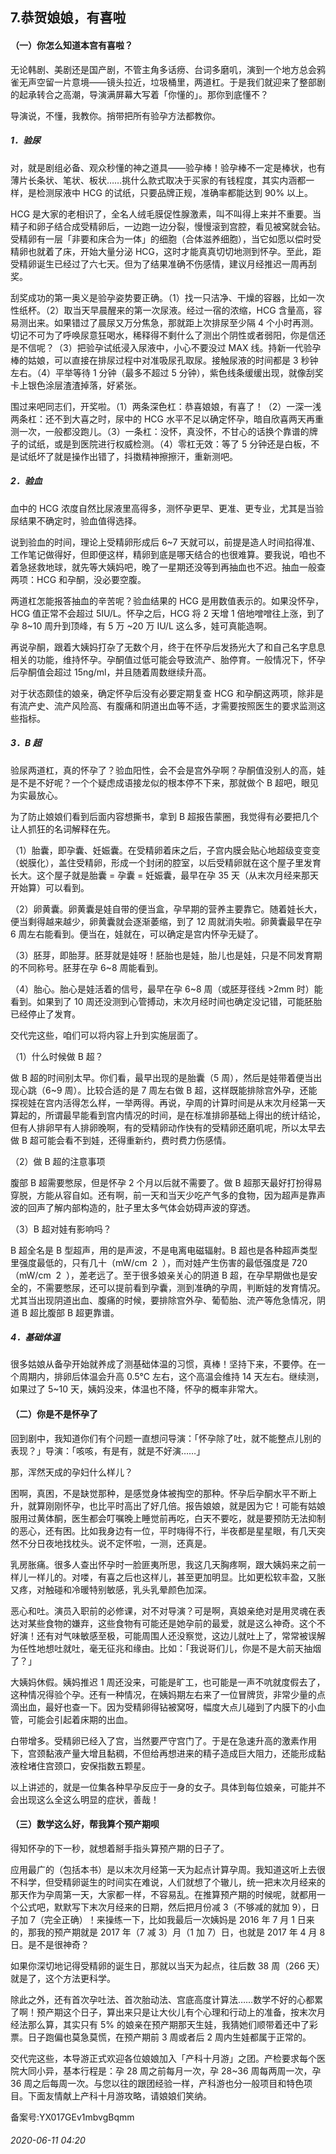 ## 7.恭贺娘娘，有喜啦
#### **（一）你怎么知道本宫有喜啦？**


无论韩剧、美剧还是国产剧，不管主角多话痨、台词多磨叽，演到一个地方总会鸦雀无声空留一片意境——镜头拉近，垃圾桶里，两道杠。于是我们就迎来了整部剧的起承转合之高潮，导演满屏幕大写着「你懂的」。那你到底懂不？ 


导演说，不懂，我教你。捎带把所有验孕方法都教你。 


##### **1．验尿**


对，就是剧组必备、观众秒懂的神之道具——验孕棒！验孕棒不一定是棒状，也有薄片长条状、笔状、板状……挑什么款式取决于买家的有钱程度，其实内涵都一样，是检测尿液中 HCG 的试纸，只要品牌正规，准确率都能达到 90% 以上。 


HCG 是大家的老相识了，全名人绒毛膜促性腺激素，叫不叫得上来并不重要。当精子和卵子结合成受精卵后，一边跑一边分裂，慢慢滚到宫腔，看见被窝就会钻。受精卵有一层「非要和床合为一体」的细胞（合体滋养细胞），当它如愿以偿时受精卵也就着了床，开始大量分泌 HCG，这时才能真真切切地测到怀孕。至此，距受精卵诞生已经过了六七天。但为了结果准确不伤感情，建议月经推迟一周再刮奖。 


刮奖成功的第一奥义是验孕姿势要正确。（1）找一只洁净、干燥的容器，比如一次性纸杯。（2）取当天早晨醒来的第一次尿液。经过一宿的浓缩，HCG 含量高，容易测出来。如果错过了晨尿又万分焦急，那就距上次排尿至少隔 4 个小时再测。切记不可为了呼唤尿意狂喝水，稀释得不剩什么了测出个阴性或者弱阳，你是信还是不信呢？（3）把验孕试纸浸入尿液中，小心不要没过 MAX 线。持新一代验孕棒的姑娘，可以直接在排尿过程中对准吸尿孔取尿。接触尿液的时间都是 3 秒钟左右。（4）平举等待 1 分钟（最多不超过 5 分钟），紫色线条缓缓出现，就像刮奖卡上银色涂层渣渣掉落，好紧张。 


围过来吧同志们，开奖啦。（1）两条深色杠：恭喜娘娘，有喜了！（2）一深一浅两条杠：还不到大喜之时，尿中的 HCG 水平不足以确定怀孕，暗自欣喜两天再重测一次，一般都没跑儿。（3）一条杠：没怀，真没怀，不甘心的话换个靠谱的牌子的试纸，或是到医院进行权威检测。（4）零杠无效：等了 5 分钟还是白板，不是试纸坏了就是操作出错了，抖擞精神擦擦汗，重新测吧。 


##### **2．验血**


血中的 HCG 浓度自然比尿液里高得多，测怀孕更早、更准、更专业，尤其是当验尿结果不确定时，验血值得选择。 


说到验血的时间，理论上受精卵形成后 6~7 天就可以，前提是造人时间掐得准、工作笔记做得好，但即便这样，精卵到底是哪天结合的也很难算。要我说，咱也不着急拯救地球，就先等大姨妈吧，晚了一星期还没等到再抽血也不迟。抽血一般查两项：HCG 和孕酮，没必要空腹。 


两道杠怎能报答抽血的辛苦呢？验血结果的 HCG 是用数值表示的。如果没怀孕，HCG 值正常不会超过 5IU/L。怀孕之后，HCG 将 2 天增 1 倍地噌噌往上涨，到了孕 8~10 周升到顶峰，有 5 万 ~20 万 IU/L 这么多，娃可真能造啊。 


再说孕酮，跟着大姨妈打杂了无数个月，终于在怀孕后发扬光大了和自己名字息息相关的功能，维持怀孕。孕酮值过低可能会导致流产、胎停育。一般情况下，怀孕后孕酮值会超过 15ng/ml，并且随着周数继续升高。 


对于状态颇佳的娘亲，确定怀孕后没有必要定期复查 HCG 和孕酮这两项，除非是有流产史、流产风险高、有腹痛和阴道出血等不适，才需要按照医生的要求监测这些指标。 


##### **3．B 超**


验尿两道杠，真的怀孕了？验血阳性，会不会是宫外孕啊？孕酮值没别人的高，娃是不是不好呢？一个个疑虑成语接龙似的根本停不下来，那就做个 B 超吧，眼见为实最放心。 


为了防止娘娘们看到后面内容想撕书，拿到 B 超报告蒙圈，我觉得有必要把几个让人抓狂的名词解释在先。 


（1）胎囊，即孕囊、妊娠囊。在受精卵着床之后，子宫内膜会贴心地超级变变变（蜕膜化），盖住受精卵，形成一个封闭的腔室，以后受精卵就在这个屋子里发育长大。这个屋子就是胎囊 = 孕囊 = 妊娠囊，最早在孕 35 天（从末次月经来那天开始算）可以看到。 


（2）卵黄囊。卵黄囊是娃自带的便当盒，孕早期的营养主要靠它。随着娃长大，便当剩得越来越少，卵黄囊就会逐渐萎缩，到了 12 周就消失啦。卵黄囊最早在孕 6 周左右能看到。便当在，娃就在，可以确定是宫内怀孕无疑了。 


（3）胚芽，即胎芽。胚芽就是娃呀！胚胎也是娃，胎儿也是娃，只是不同发育期的不同称号。胚芽在孕 6~8 周能看到。 


（4）胎心。胎心是娃活着的信号，最早在孕 6~8 周（或胚芽径线 >2mm 时）能看到。如果到了 10 周还没测到心管搏动，末次月经时间也确定没记错，可能胚胎已经停止了发育。 


交代完这些，咱们可以将内容上升到实施层面了。 


（1）什么时候做 B 超？ 


做 B 超的时间别太早。你们看，最早出现的是胎囊（5 周），然后是娃带着便当出现心跳（6~9 周）。比较合适的是 7 周左右做 B 超，这样既能排除宫外孕，还能探视娃在宫内活得怎么样，一举两得。再说，孕周的计算时间是从末次月经第一天算起的，所谓最早能看到宫内情况的时间，是在标准排卵基础上得出的统计结论，但有人排卵早有人排卵晚啊，有的受精卵动作快有的受精卵还磨叽呢，所以太早去做 B 超可能会看不到娃，还得重新约，费时费力伤感情。 


（2）做 B 超的注意事项 


腹部 B 超需要憋尿，但是怀孕 2 个月以后就不需要了。做 B 超那天最好打扮得易穿脱，方能从容自如。还有啊，前一天和当天少吃产气多的食物，因为超声是靠声波的回声了解内部构造的，肚子里太多气体会妨碍声波的穿透。 


（3）B 超对娃有影响吗？ 


B 超全名是 B 型超声，用的是声波，不是电离电磁辐射。B 超也是各种超声类型里强度最低的，只有几十（mW/cm  2  ），而对娃产生伤害的最低强度是 720（mW/cm  2  ），差老远了。至于很多娘亲关心的阴道 B 超，在孕早期做也是安全的，不需要憋尿，还可以提前看到孕囊，测到准确的孕周，判断娃的发育情况。尤其当出现阴道出血、腹痛的时候，要排除宫外孕、葡萄胎、流产等危急情况，阴道 B 超比腹部 B 超更靠谱。 


##### **4．基础体温**


很多姑娘从备孕开始就养成了测基础体温的习惯，真棒！坚持下来，不要停。在一个周期内，排卵后体温会升高 0.5℃ 左右，这个高温会维持 14 天左右。继续测，如果过了 5~10 天，姨妈没来，体温也不降，怀孕的概率非常大。 


#### **（二）你是不是怀孕了**


回到剧中，我知道你们有个问题一直想问导演：「怀孕除了吐，就不能整点儿别的表现？」导演：「咳咳，有是有，就是不好演……」 


那，浑然天成的孕妇什么样儿？ 


困啊，真困，不是缺觉那种，是感觉身体被掏空的那种。怀孕后孕酮水平不断上升，就算刚刚怀孕，也比平时高出了好几倍。报告娘娘，就是因为它！可能有姑娘服用过黄体酮，医生都会叮嘱晚上睡觉前再吃，白天不要吃，就是要预防无法抑制的恶心，还有困。比如我身边有一位，平时嗨得不行，半夜都是星星眼，有几天突然不分日夜地找枕头。说不定怀啦，一测，还真是。 


乳房胀痛。很多人查出怀孕时一脸匪夷所思，我这几天胸疼啊，跟大姨妈来之前一样儿一样儿的。对喽，有喜之后也这样儿，甚至更加明显。比如更松软丰盈，又胀又疼，对触碰和冷暖特别敏感，乳头乳晕颜色加深。 


恶心和吐。演员入职前的必修课，对不对导演？可是啊，真娘亲绝对是用灵魂在表达对某些食物的嫌弃，这些食物有可能还是她孕前的最爱，就是这么神奇。这个不好演！还有对气味敏感至极，可能周围人还没察觉，这边儿就吐上了，常常被误解为任性地想吐就吐，毫无征兆和缘由。比如：「我说哥们儿，你是不是大前天抽烟了？」 


大姨妈休假。姨妈推迟 1 周还没来，可能是旷工，也可能是一声不吭就度假去了，这种情况得验个孕。还有一种情况，在姨妈期左右来了一位冒牌货，非常少量的点滴出血，最好也查一下。因为受精卵得钻被窝呀，幅度大点儿碰到了内膜下的小血管，可能会引起着床期的出血。 


白带增多。受精卵已经入了宫，当然要严守宫门了。于是在急速升高的激素作用下，宫颈黏液产量大增且黏稠，不但给再想进来的精子造成巨大阻力，还能形成黏液栓堵住宫颈口，安保指数五颗星。 


以上讲述的，就是一位集各种早孕反应于一身的女子。具体到每位娘亲，可能并不会出现这么全这么明显的症状，善哉！ 


#### **（三）数学这么好，帮我算个预产期呗**


得知怀孕的下一秒，就想着掰手指头算预产期的日子了。 


应用最广的（包括本书）是以末次月经第一天为起点计算孕周。我知道这听上去很不科学，但受精卵诞生的时间实在难说，人们就想了个辙儿，统一把末次月经来的那天作为孕周第一天，大家都一样，不容易乱。在推算预产期的时候呢，就都用一个公式吧，默默写下末次月经来的日期，然后把月份减 3（不够减的就加 9），日子加 7（完全正确）！来操练一下，比如我最后一次姨妈是 2016 年 7 月 1 日来的，那我的预产期就是 2017 年（7 减 3）月（1 加 7）日，也就是 2017 年 4 月 8 日。是不是很神奇？ 


如果你深切地记得受精卵的诞生日，那就以当天为起点，往后数 38 周（266 天）就是了，这个方法更科学。 


除此之外，还有首次孕吐法、首次胎动法、宫底高度计算法……数学不好的心都累了啊！预产期这个日子，算出来只是让大伙儿有个心理和行动上的准备，按末次月经法那么算，其实只有 5% 的娘亲在预产期那天生娃，我猜她们顺带着还中了彩票。日子跑偏也莫急莫慌，在预产期前 3 周或者后 2 周内生娃都属于正常的。 


交代完这些，本导游正式欢迎各位娘娘加入「产科十月游」之团。产检要求每个医院大同小异，基本行程是：孕 28 周之前每月一次，孕 28~36 周每两周一次，孕 36 周之后每周一次。与您以往的跟团经验一样，产科游也分一般项目和特色项目。下面友情献上产科十月游攻略，请娘娘们笑纳。 


备案号:YX017GEv1mbvgBqmm


###### 2020-06-11 04:20
